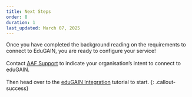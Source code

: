 ```yaml
---
title: Next Steps
order: 8
duration: 1
last_updated: March 07, 2025
---
```


Once you have completed the background reading on the requirements to connect to EduGAIN, you are ready to configure your service!
<br>
<br>
Contact <a href="mailto:support@aaf.edu.au">AAF Support</a> to indicate your organisation’s intent to connect to eduGAIN.
<br>
<br>
Then head over to the [eduGAIN Integration](/edugain-integration/01-overview) tutorial to start.
{: .callout-success}